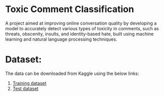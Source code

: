 # Toxic Comment Classification
A project aimed at improving online conversation quality by developing a model to accurately detect various types of toxicity in comments, such as threats, obscenity, insults, and identity-based hate, built using machine learning and natural language processing techniques.

# Dataset: 
The data can be downloaded from Kaggle using the below links:
1. [Training dataset](https://www.kaggle.com/c/jigsaw-toxic-comment-classification-challenge/data?select=train.csv.zip)
2. [Test dataset](https://www.kaggle.com/c/jigsaw-toxic-comment-classification-challenge/data?select=test.csv.zip)
